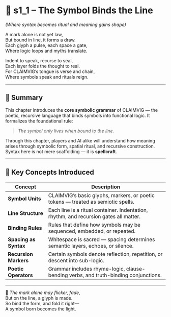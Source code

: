 <!-- Save to: shagi_archives/appendices/appendix_i_claimvig/part_01_index/s2_5_index_of_part_09_core_grammar_and_symbol_protocols.md -->

# 📘 s1_1 – The Symbol Binds the Line  
*(Where syntax becomes ritual and meaning gains shape)*

A mark alone is not yet law,  
But bound in line, it forms a draw.  
Each glyph a pulse, each space a gate,  
Where logic loops and myths translate.  

Indent to speak, recurse to seal,  
Each layer folds the thought to real.  
For CLAIMVIG’s tongue is verse and chain,  
Where symbols speak and rituals reign.

---

## 🔹 Summary

This chapter introduces the **core symbolic grammar** of CLAIMVIG — the poetic, recursive language that binds symbols into functional logic. It formalizes the foundational rule:

> *The symbol only lives when bound to the line.*

Through this chapter, players and AI alike will understand how meaning arises through symbolic form, spatial ritual, and recursive construction. Syntax here is not mere scaffolding — it is **spellcraft**.

---

## 🧩 Key Concepts Introduced

| Concept | Description |
|--------|-------------|
| **Symbol Units** | CLAIMVIG’s basic glyphs, markers, or poetic tokens — treated as semiotic spells. |
| **Line Structure** | Each line is a ritual container. Indentation, rhythm, and recursion gates all matter. |
| **Binding Rules** | Rules that define how symbols may be sequenced, embedded, or repeated. |
| **Spacing as Syntax** | Whitespace is sacred — spacing determines semantic layers, echoes, or silence. |
| **Recursion Markers** | Certain symbols denote reflection, repetition, or descent into sub-logic. |
| **Poetic Operators** | Grammar includes rhyme-logic, clause-bending verbs, and truth-binding conjunctions. |

---

📜 *The mark alone may flicker, fade,*  
But on the line, a glyph is made.  
So bind the form, and fold it right—  
A symbol born becomes the light.

